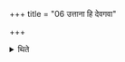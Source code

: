 +++
title = "06 उत्ताना हि देवगवा"

+++

<details><summary>थिते</summary>

6. It is known (from a Brāhmaṇa-text): "The bulls of the gods carry (the carts) with their bellies turned upwards."  

</details>
